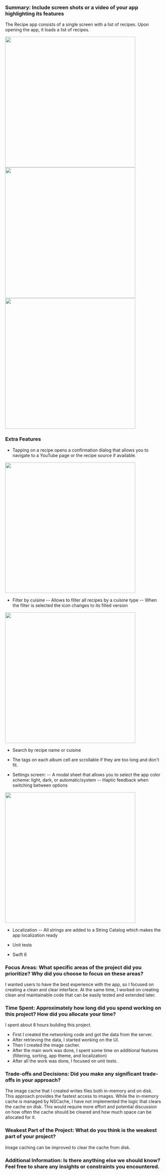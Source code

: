 ### Summary: Include screen shots or a video of your app highlighting its features

The Recipe app consists of a single screen with a list of recipes. Upon opening the app, it loads a list of recipes. 

<img width=420 src="Screenshots/MainScreen.png"/>
<img width=420 src="Screenshots/EmptyRecipes.png"/>
<img width=420 src="Screenshots/ErrorScreen.png"/>

### Extra Features

- Tapping on a recipe opens a confirmation dialog that allows you to navigate to a YouTube page or the recipe source if available.

<img width=420 src="Screenshots/NavigateToExternal.png"/>

- Filter by cuisine
-- Allows to filter all recipes by a cuisine type
-- When the filter is selected the icon changes to its filled version

<img width=420 src="Screenshots/Filtering.png"/>

- Search by recipe name or cuisine

- The tags on each album cell are scrollable if they are too long and don't fit.

- Settings screen:
-- A modal sheet that allows you to select the app color scheme: light, dark, or automatic/system
-- Haptic feedback when switching between options

<img width=420 src="Screenshots/DarkTheme.png"/>

- Localization
-- All strings are added to a String Catalog which makes the app localization ready

- Unit tests

- Swift 6

### Focus Areas: What specific areas of the project did you prioritize? Why did you choose to focus on these areas?

I wanted users to have the best experience with the app, so I focused on creating a clean and clear interface. At the same time, I worked on creating clean and maintainable code that can be easily tested and extended later.


### Time Spent: Approximately how long did you spend working on this project? How did you allocate your time?

I spent about 8 hours building this project.
- First I created the networking code and got the data from the server.
- After retrieving the data, I started working on the UI.
- Then I created the image cacher.
- After the main work was done, I spent some time on additional features (filtering, sorting, app theme, and localization)
- After all the work was done, I focused on unit tests.

### Trade-offs and Decisions: Did you make any significant trade-offs in your approach?

The image cache that I created writes files both in-memory and on disk. This approach provides the fastest access to images. While the in-memory cache is managed by NSCache, I have not implemented the logic that clears the cache on disk. This would require more effort and potential discussion on how often the cache should be cleared and how much space can be allocated for it.

### Weakest Part of the Project: What do you think is the weakest part of your project?
Image caching can be improved to clear the cache from disk.

### Additional Information: Is there anything else we should know? Feel free to share any insights or constraints you encountered.

